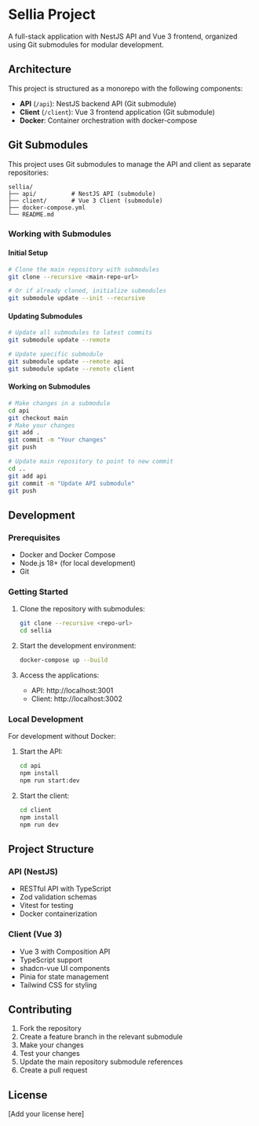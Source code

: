 # Sellia Project

A full-stack application with NestJS API and Vue 3 frontend, organized using Git submodules for modular development.

## Architecture

This project is structured as a monorepo with the following components:

- **API** (`/api`): NestJS backend API (Git submodule)
- **Client** (`/client`): Vue 3 frontend application (Git submodule)
- **Docker**: Container orchestration with docker-compose

## Git Submodules

This project uses Git submodules to manage the API and client as separate repositories:

```
sellia/
├── api/          # NestJS API (submodule)
├── client/       # Vue 3 Client (submodule)
├── docker-compose.yml
└── README.md
```

### Working with Submodules

#### Initial Setup
```bash
# Clone the main repository with submodules
git clone --recursive <main-repo-url>

# Or if already cloned, initialize submodules
git submodule update --init --recursive
```

#### Updating Submodules
```bash
# Update all submodules to latest commits
git submodule update --remote

# Update specific submodule
git submodule update --remote api
git submodule update --remote client
```

#### Working on Submodules
```bash
# Make changes in a submodule
cd api
git checkout main
# Make your changes
git add .
git commit -m "Your changes"
git push

# Update main repository to point to new commit
cd ..
git add api
git commit -m "Update API submodule"
git push
```

## Development

### Prerequisites
- Docker and Docker Compose
- Node.js 18+ (for local development)
- Git

### Getting Started

1. Clone the repository with submodules:
   ```bash
   git clone --recursive <repo-url>
   cd sellia
   ```

2. Start the development environment:
   ```bash
   docker-compose up --build
   ```

3. Access the applications:
   - API: http://localhost:3001
   - Client: http://localhost:3002

### Local Development

For development without Docker:

1. Start the API:
   ```bash
   cd api
   npm install
   npm run start:dev
   ```

2. Start the client:
   ```bash
   cd client
   npm install
   npm run dev
   ```

## Project Structure

### API (NestJS)
- RESTful API with TypeScript
- Zod validation schemas
- Vitest for testing
- Docker containerization

### Client (Vue 3)
- Vue 3 with Composition API
- TypeScript support
- shadcn-vue UI components
- Pinia for state management
- Tailwind CSS for styling

## Contributing

1. Fork the repository
2. Create a feature branch in the relevant submodule
3. Make your changes
4. Test your changes
5. Update the main repository submodule references
6. Create a pull request

## License

[Add your license here]